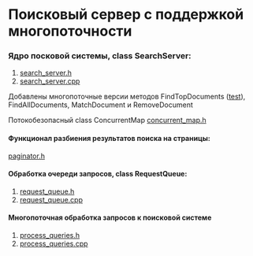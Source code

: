 # Поисковый сервер с поддержкой многопоточности

### Ядро посковой системы, class SearchServer:
1. [search_server.h](https://github.com/tatiana90st/cpp-search-server/blob/main/search-server/search_server.h)
2. [search_server.cpp](https://github.com/tatiana90st/cpp-search-server/blob/main/search-server/search_server.cpp)

Добавлены многопоточные версии методов FindTopDocuments ([test](https://github.com/tatiana90st/cpp-search-server/blob/main/search-server/test_example.h)), FindAllDocuments, MatchDocument и RemoveDocument

Потокобезопасный class ConcurrentMap [concurrent_map.h](https://github.com/tatiana90st/cpp-search-server/blob/main/search-server/concurrent_map.h)
<!-- Найти тесты, написать тесты, добавить фреймворк, устранить дублирование removeDocument -->

#### Функционал разбиения результатов поиска на страницы:
 [paginator.h](https://github.com/tatiana90st/cpp-search-server/blob/main/search-server/paginator.h)
 
#### Обработка очереди запросов, class RequestQueue:
 1. [request_queue.h](https://github.com/tatiana90st/cpp-search-server/blob/main/search-server/request_queue.h)
 2. [request_queue.cpp](https://github.com/tatiana90st/cpp-search-server/blob/main/search-server/request_queue.cpp)
 
#### Многопоточная обработка запросов к поисковой системе
 1. [process_queries.h](https://github.com/tatiana90st/cpp-search-server/blob/main/search-server/process_queries.h)
 2. [process_queries.cpp](https://github.com/tatiana90st/cpp-search-server/blob/main/search-server/process_queries.cpp)
 
